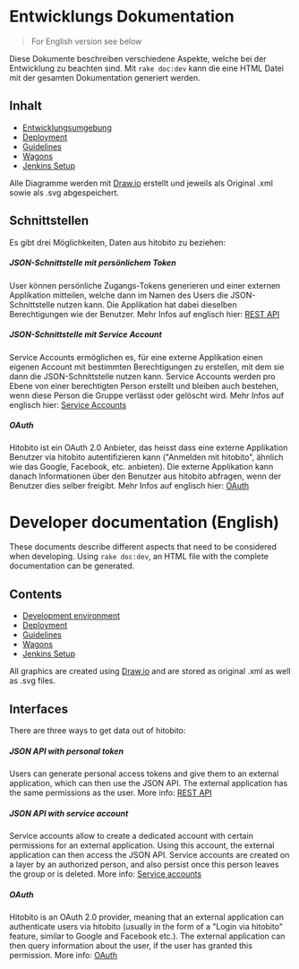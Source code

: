 # Entwicklungs Dokumentation

> For English version see below

Diese Dokumente beschreiben verschiedene Aspekte, welche bei der Entwicklung zu beachten sind. Mit `rake doc:dev` kann die eine HTML Datei mit der gesamten Dokumentation generiert werden.

## Inhalt

* [Entwicklungsumgebung](01_setup.md)
* [Deployment](02_deployment.md)
* [Guidelines](03_guidelines.md)
* [Wagons](04_wagons.md)
* [Jenkins Setup](06_jenkins_setup.md)

Alle Diagramme werden mit [Draw.io](https://draw.io) erstellt und jeweils als Original .xml sowie als .svg abgespeichert.

## Schnittstellen
Es gibt drei Möglichkeiten, Daten aus hitobito zu beziehen:

##### JSON-Schnittstelle mit persönlichem Token
User können persönliche Zugangs-Tokens generieren und einer externen Applikation mitteilen, welche dann im Namen des Users die JSON-Schnittstelle nutzen kann. Die Applikation hat dabei dieselben Berechtigungen wie der Benutzer.
Mehr Infos auf englisch hier: [REST API](05_rest_api.md)

##### JSON-Schnittstelle mit Service Account
Service Accounts ermöglichen es, für eine externe Applikation einen eigenen Account mit bestimmten Berechtigungen zu erstellen, mit dem sie dann die JSON-Schnittstelle nutzen kann. Service Accounts werden pro Ebene von einer berechtigten Person erstellt und bleiben auch bestehen, wenn diese Person die Gruppe verlässt oder gelöscht wird.
Mehr Infos auf englisch hier: [Service Accounts](07_service_accounts.md)

##### OAuth
Hitobito ist ein OAuth 2.0 Anbieter, das heisst dass eine externe Applikation Benutzer via hitobito autentifizieren kann ("Anmelden mit hitobito", ähnlich wie das Google, Facebook, etc. anbieten). Die externe Applikation kann danach Informationen über den Benutzer aus hitobito abfragen, wenn der Benutzer dies selber freigibt.
Mehr Infos auf englisch hier: [OAuth](08_oauth.md)


# Developer documentation (English)

These documents describe different aspects that need to be considered when developing. Using `rake doc:dev`, an HTML file with the complete documentation can be generated.

## Contents

* [Development environment](01_setup.md)
* [Deployment](02_deployment.md)
* [Guidelines](03_guidelines.md)
* [Wagons](04_wagons.md)
* [Jenkins Setup](06_jenkins_setup.md)

All graphics are created using [Draw.io](https://draw.io) and are stored as original .xml as well as .svg files.

## Interfaces
There are three ways to get data out of hitobito:

##### JSON API with personal token
Users can generate personal access tokens and give them to an external application, which can then use the JSON API. The external application has the same permissions as the user.
More info: [REST API](05_rest_api.md)

##### JSON API with service account
Service accounts allow to create a dedicated account with certain permissions for an external application. Using this account, the external application can then access the JSON API. Service accounts are created on a layer by an authorized person, and also persist once this person leaves the group or is deleted.
More info: [Service accounts](07_service_accounts.md)

##### OAuth
Hitobito is an OAuth 2.0 provider, meaning that an external application can authenticate users via hitobito (usually in the form of a "Login via hitobito" feature, similar to Google and Facebook etc.). The external application can then query information about the user, if the user has granted this permission.
More info: [OAuth](08_oauth.md)
